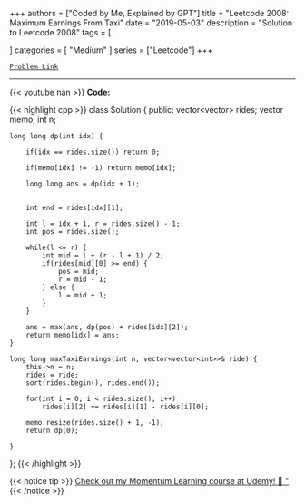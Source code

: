 
+++
authors = ["Coded by Me, Explained by GPT"]
title = "Leetcode 2008: Maximum Earnings From Taxi"
date = "2019-05-03"
description = "Solution to Leetcode 2008"
tags = [
    
]
categories = [
    "Medium"
]
series = ["Leetcode"]
+++



[`Problem Link`](https://leetcode.com/problems/maximum-earnings-from-taxi/description/)

---
{{< youtube nan >}}
**Code:**

{{< highlight cpp >}}
class Solution {
public:
    vector<vector<int>> rides;
    vector<long long> memo;
    int n;

    long long dp(int idx) {
        
        if(idx == rides.size()) return 0;
        
        if(memo[idx] != -1) return memo[idx];
        
        long long ans = dp(idx + 1);
                
        
        int end = rides[idx][1];
        
        int l = idx + 1, r = rides.size() - 1;
        int pos = rides.size();
        
        while(l <= r) {
            int mid = l + (r - l + 1) / 2;
            if(rides[mid][0] >= end) {
                pos = mid;
                r = mid - 1;
            } else {
                l = mid + 1;
            }
        }
            
        ans = max(ans, dp(pos) + rides[idx][2]);        
        return memo[idx] = ans;
    }
    
    long long maxTaxiEarnings(int n, vector<vector<int>>& ride) {
        this->n = n;
        rides = ride;
        sort(rides.begin(), rides.end());
        
        for(int i = 0; i < rides.size(); i++)
            rides[i][2] += rides[i][1] - rides[i][0];
        
        memo.resize(rides.size() + 1, -1);
        return dp(0);

    }
};
{{< /highlight >}}



{{< notice tip >}}
[Check out my Momentum Learning course at Udemy! 🚀 "](https://www.udemy.com/course/blind-75-the-data-structures-and-algorithms-essentials/)
{{< /notice >}}

